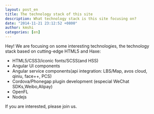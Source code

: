 ```yaml
---
layout: post_en
title: The technology stack of this site
description: What technology stack is this site focusing on?
date: "2014-11-21 23:12:52 +0800"
author: kmshi
categories: [en]
---
```


Hey! We are focusing on some interesting technologies, the technology stack based on cutting-edge HTML5 and Haxe:

- HTML5/CSS3/iconic fonts/SCSS(and HSS)
- Angular UI components
- Angular service components(api integration: LBS/Map, avos cloud, qiniu, face++, PCS)
- Cordova/Phonegap plugin development (especial WeChat SDKs,Weibo,Alipay)
- OpenFL
- Nodejs

If you are interested, please join us.
